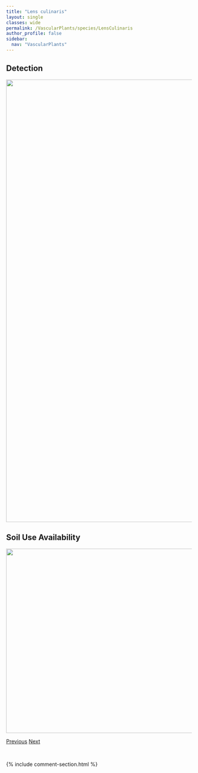 ```yaml
---
title: "Lens culinaris"
layout: single
classes: wide
permalink: /VascularPlants/species/LensCulinaris
author_profile: false
sidebar:
  nav: "VascularPlants"
---
```


<h2>Detection</h2>

<a href="https://drive.google.com/uc?export=view&id=1AcY8C7rUu5bJpiIGBRh_C1UjIop-gTzE">
<img src="https://drive.google.com/uc?export=view&id=1AcY8C7rUu5bJpiIGBRh_C1UjIop-gTzE" height = "1200" width = "800">
</a>


<h2>Soil Use Availability</h2>

<a href="https://drive.google.com/uc?export=view&id=1ewAG0h3JS0aJRannBLvEpFx9Ul-BFXFl">
<img src="https://drive.google.com/uc?export=view&id=1ewAG0h3JS0aJRannBLvEpFx9Ul-BFXFl" height = "500" width = "1000">
</a>


<a href="/DevelopmentWebsite/VascularPlants/species/LemnaTrisulca" class="pagination--pager" title="Lemna trisulca">Previous</a> <a href="/DevelopmentWebsite/VascularPlants/species/Lepidium" class="pagination--pager" title="Lepidium">Next</a>

<p>&nbsp;</p>

{% include comment-section.html %}
